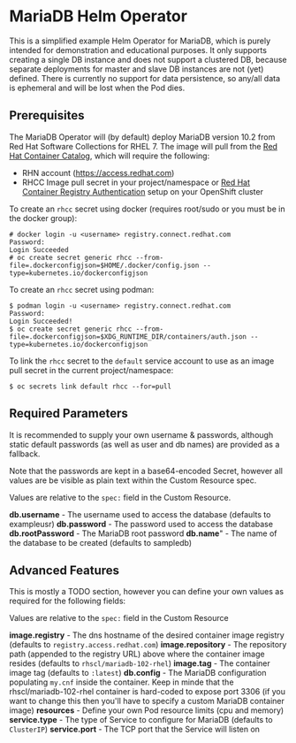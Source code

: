 # MariaDB Helm Operator
This is a simplified example Helm Operator for MariaDB, which is purely intended for demonstration and educational purposes.
It only supports creating a single DB instance and does not support a clustered DB, because separate deployments for master and slave DB instances are not (yet) defined.
There is currently no support for data persistence, so any/all data is ephemeral and will be lost when the Pod dies.

## Prerequisites
The MariaDB Operator will (by default) deploy MariaDB version 10.2 from Red Hat Software Collections for RHEL 7.
The image will pull from the [Red Hat Container Catalog](https://access.redhat.com/containers), which will require the following:

* RHN account (https://access.redhat.com)
* RHCC Image pull secret in your project/namespace or [Red Hat Container Registry Authentication](https://access.redhat.com/RegistryAuthentication) setup on your OpenShift cluster

To create an `rhcc` secret using docker (requires root/sudo or you must be in the docker group):
```
# docker login -u <username> registry.connect.redhat.com
Password:
Login Succeeded
# oc create secret generic rhcc --from-file=.dockerconfigjson=$HOME/.docker/config.json --type=kubernetes.io/dockerconfigjson
```

To create an `rhcc` secret using podman:
```
$ podman login -u <username> registry.connect.redhat.com
Password:
Login Succeeded!
$ oc create secret generic rhcc --from-file=.dockerconfigjson=$XDG_RUNTIME_DIR/containers/auth.json --type=kubernetes.io/dockerconfigjson
```

To link the `rhcc` secret to the `default` service account to use as an image pull secret in the current project/namespace:
```
$ oc secrets link default rhcc --for=pull
```

## Required Parameters

It is recommended to supply your own username & passwords, although static default passwords (as well as user and db names) are provided as a fallback.

Note that the passwords are kept in a base64-encoded Secret, however all values are be visible as plain text within the Custom Resource spec.

Values are relative to the `spec:` field in the Custom Resource.

**db.username** - The username used to access the database (defaults to exampleusr)
**db.password** - The password used to access the database
**db.rootPassword** - The MariaDB root password
**db.name**" - The name of the database to be created (defaults to sampledb)

## Advanced Features

This is mostly a TODO section, however you can define your own values as required for the following fields:

Values are relative to the `spec:` field in the Custom Resource

**image.registry** - The dns hostname of the desired container image registry (defaults to `registry.access.redhat.com`)
**image.repository** - The repository path (appended to the registry URL) above where the container image resides (defaults to `rhscl/mariadb-102-rhel`)
**image.tag** - The container image tag (defaults to `:latest`)
**db.config** - The MariaDB configuration populating `my.cnf` inside the container. Keep in minde that the rhscl/mariadb-102-rhel container is hard-coded to expose port 3306 (if you want to change this then you'll have to specify a custom MariaDB container image)
**resources** - Define your own Pod resource limits (cpu and memory)
**service.type** - The type of Service to configure for MariaDB (defaults to `ClusterIP`)
**service.port** - The TCP port that the Service will listen on


